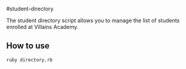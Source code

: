 #student-directory

The student directory script allows you to manage the list of students enrolled at Villains Academy.

## How to use ##

```shell
ruby directory.rb
```
